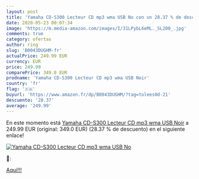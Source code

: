 ```yaml
---
layout: post
title: 'Yamaha CD-S300 Lecteur CD mp3 wma USB No con un 28.37 % de descuento'
date: 2020-05-23 00:07:34
image: 'https://m.media-amazon.com/images/I/31LPybL6eML._SL200_.jpg'
comments: true
category: ofertas
author: ring
slug: 'B0043DUGHM-fr'
actualPrice: 249.99 EUR
currency: EUR
price: 249.99
comparePrice: 349.0 EUR
prodname: 'Yamaha CD-S300 Lecteur CD mp3 wma USB Noir'
country: 'fr'
flag: '🇫🇷'
buyurl: 'https://www.amazon.fr/dp/B0043DUGHM/?tag=tolees0d-21'
descuento: '28.37'
average: '249.99'
---
```


En este momento está [Yamaha CD-S300 Lecteur CD mp3 wma USB Noir](https://www.amazon.fr/dp/B0043DUGHM/?tag=tolees0d-21) a 249.99 EUR (original: 349.0 EUR) (28.37 %  de descuento) en el siguiente enlace!

[![Yamaha CD-S300 Lecteur CD mp3 wma USB No](https://m.media-amazon.com/images/I/31LPybL6eML._SL200_.jpg)](https://www.amazon.fr/dp/B0043DUGHM/?tag=tolees0d-21)

🔎:


[Aquí!!!](https://www.amazon.fr/dp/B0043DUGHM/?tag=tolees0d-21)
